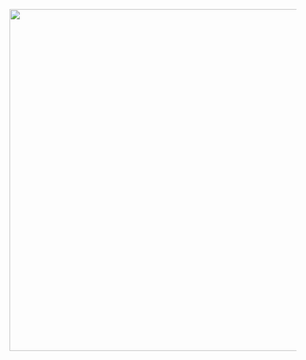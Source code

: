 <p>
<img width="600px" height="600px" src="https://user-images.githubusercontent.com/111720411/209335603-6b309b31-352f-4730-9959-c575feb79a07.gif">
</p>

